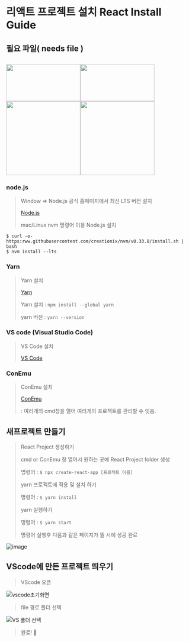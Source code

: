# 리액트 프로젝트 설치  React Install Guide

## 필요 파일( needs file )


<img src="https://user-images.githubusercontent.com/80079066/119083438-e4893980-ba3a-11eb-8694-6ded536f676d.png" width="200px" height="100px"><img src="https://user-images.githubusercontent.com/80079066/119083443-e5ba6680-ba3a-11eb-9f40-7153d8ed00ba.png" width="200px" height="100px"><img src="https://user-images.githubusercontent.com/80079066/119083442-e5ba6680-ba3a-11eb-9b9a-1a4b97252848.png" width="200px" hegiht="100px"><img src="https://user-images.githubusercontent.com/80079066/119083440-e521d000-ba3a-11eb-82e8-2074b9966ea9.png" width="200px" hegiht="100px">
-------------------------------------------------------------------------------------------


### node.js 


> Window => Node.js 공식 홈페이지에서 최신 LTS 버전 설치
>
> [Node.js](https://nodejs.org/en/) 
> 
> mac/Linux nvm 명령어 이용 Node.js 설치 

```
$ curl -o- https:rww.githubusercontent.com/creationix/nvm/v0.33.8/install.sh | bash 
$ nvm install --lts 
```

### Yarn


> Yarn 설치
>
> [Yarn](https://classic.yarnpkg.com/en/docs/install#windows-stable)
>
> Yarn 설치 
> : `npm install --global yarn`
>
> yarn 버전
> : `yarn --version`
 
### VS code (Visual Studio Code)


> VS Code 설치
> 
> [VS Code](https://code.visualstudio.com/)
 
### ConEmu 

>ConEmu 설치
>
>[ConEmu](https://conemu.github.io/)
>
>: 여러개의 cmd창을 열어 여러개의 프로젝트를 관리할 수 잇음.
 
## 새프로젝트 만들기
 
> React Project 생성하기
>
> cmd or ConEmu 창 열어서 원하는 곳에 React Project folder 생성
> 
> 명령어 : ` $ npx create-react-app [프로젝트 이름] `
>
> yarn 프로젝트에 적용 및 설치 하기
> 
> 명령어 : ` $ yarn install `
>
> yarn 실행하기
> 
> 명령어 : ` $ yarn start `
>
> 명령어 실행후 다음과 같은 페이지가 뜰 시에 성공 완료

![image](https://user-images.githubusercontent.com/80079066/119085308-7b0b2a00-ba3e-11eb-9afd-450b81c03c88.png)

## VScode에 만든 프로젝트 띄우기

> VScode 오픈

![vscode초기화면](https://user-images.githubusercontent.com/80079066/119086509-85c6be80-ba40-11eb-8ace-333cdcdb6ecd.png)

> file 경로 폴더 선택

![VS 폴더 선택](https://user-images.githubusercontent.com/80079066/119086513-86f7eb80-ba40-11eb-80ee-79f6763151ab.png)

> 완료! 👏



